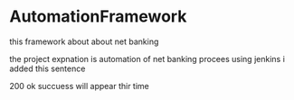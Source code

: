 # AutomationFramework

this framework about about net banking

the project expnation is automation of net banking  procees using jenkins  i added this sentence


200 ok succuess  will appear thir time
